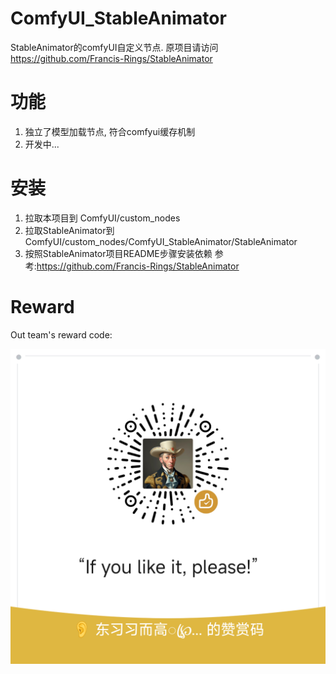 # ComfyUI_StableAnimator
StableAnimator的comfyUI自定义节点.
原项目请访问 https://github.com/Francis-Rings/StableAnimator

# 功能
1. 独立了模型加载节点, 符合comfyui缓存机制
2. 开发中...

# 安装
1. 拉取本项目到 ComfyUI/custom_nodes
2. 拉取StableAnimator到 ComfyUI/custom_nodes/ComfyUI_StableAnimator/StableAnimator
3. 按照StableAnimator项目README步骤安装依赖 参考:https://github.com/Francis-Rings/StableAnimator

# Reward
Out team's reward code:

![Image](images/20250219-203952.png)
